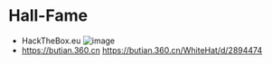 # Hall-Fame

- HackTheBox.eu
![image](https://www.hackthebox.eu/badge/image/22396)
- https://butian.360.cn
https://butian.360.cn/WhiteHat/d/2894474
